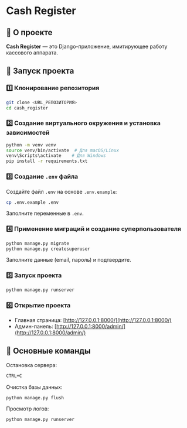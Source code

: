 # Cash Register

## 📌 О проекте
**Cash Register** — это Django-приложение, имитирующее работу кассового аппарата.

## 🚀 Запуск проекта

### 1️⃣ Клонирование репозитория
```sh
git clone <URL_РЕПОЗИТОРИЯ>
cd cash_register
```

### 2️⃣ Создание виртуального окружения и установка зависимостей
```sh
python -m venv venv
source venv/bin/activate  # Для macOS/Linux
venv\Scripts\activate    # Для Windows
pip install -r requirements.txt
```

### 3️⃣ Создание `.env` файла
Создайте файл `.env` на основе `.env.example`:
```sh
cp .env.example .env
```
Заполните переменные в `.env`.

### 4️⃣ Применение миграций и создание суперпользователя
```sh
python manage.py migrate
python manage.py createsuperuser
```
Заполните данные (email, пароль) и подтвердите.

### 5️⃣ Запуск проекта
```sh
python manage.py runserver
```

### 6️⃣ Открытие проекта
- Главная страница: [http://127.0.0.1:8000/](http://127.0.0.1:8000/)
- Админ-панель: [http://127.0.0.1:8000/admin/](http://127.0.0.1:8000/admin/)

## 🔧 Основные команды
Остановка сервера:
```sh
CTRL+C
```
Очистка базы данных:
```sh
python manage.py flush
```
Просмотр логов:
```sh
python manage.py runserver
```

